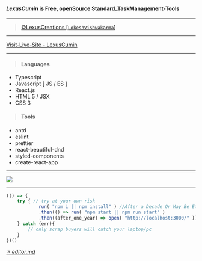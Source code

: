 #### *LexusCumin* is Free, openSource Standard_TaskManagement-Tools

------------

> [&copy;LexusCreations [`LokeshVishwakarma`]](https://github.com/lexuscreations "LexusCreations[`LokeshVishwakarma`]")

------------

[Visit-Live-Site - LexusCumin](https://lexuscumin.netlify.app/ "Visit-Live-Site")

------------

> #### Languages
- Typescript
- Javascript [ JS / ES ]
- React.js
- HTML 5 / JSX
- CSS 3


> #### Tools
- antd
- eslint
- prettier
- react-beautiful-dnd
- styled-components
- create-react-app

------------

![](https://raw.githubusercontent.com/lexuscreations/lexuscumin/main/Screenshot%202022-01-31%20014539.png)

------------

```javascript
(() => {
	try { // try at your own risk
			run( "npm i || npm install" ) //After a Decade Or May Be Eternity
			.then(() => run( "npm start || npm run start" )
			.then((after_one_year) => open( "http://localhost:3000/" ))
	} catch (err){
		// only scrap buyers will catch your laptop/pc
	}
})()
```

*[&#8599; editor.md](https://pandao.github.io/editor.md/en.html "&#8599; editor.md")*